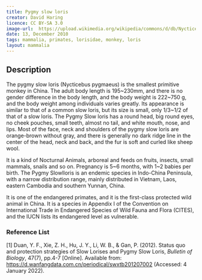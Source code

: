 ```yaml
---
title: Pygmy slow loris
creator: David Haring
licence: CC BY-SA 3.0
image-url:  https://upload.wikimedia.org/wikipedia/commons/d/db/Nycticebus_pygmaeus_004.jpg 
date: 13, December 2010
tags: mammalia, primates, lorisidae, monkey, loris 
layout: mammalia
---
```


## Description

The pygmy slow loris (Nycticebus pygmaeus) is the smallest primitive monkey in China. The adult body length is 195~230mm, and there is no gender difference in the body length, and the body weight is 222~750 g, and the body weight among individuals varies greatly. Its appearance is similar to that of a common slow loris, but its size is small, only 1/3~1/2 of that of a slow loris. The Pygmy Slow loris has a round head, big round eyes, no cheek pouches, small teeth, almost no tail, and white mouth, nose, and lips. Most of the face, neck and shoulders of the pygmy slow loris are orange-brown without gray, and there is generally no dark ridge line in the center of the head, neck and back, and the fur is soft and curled like sheep wool.

It is a kind of Nocturnal Animals, arboreal and feeds on fruits, insects, small mammals, snails and so on. Pregnancy is 5~6 months, with 1~2 babies per birth. The Pygmy Slowlloris is an endemic species in Indo-China Peninsula, with a narrow distribution range, mainly distributed in Vietnam, Laos, eastern Cambodia and southern Yunnan, China.

It is one of the endangered primates, and it is the first-class protected wild animal in China. It is a species in Appendix I of the Convention on International Trade in Endangered Species of Wild Fauna and Flora (CITES), and the IUCN lists its endangered level as vulnerable.


### Reference List
[1] Duan, Y. F., Xie, Z. H., Hu, J. Y., Li, W. B., & Gan, P. (2012). Status quo and protection strategies of Slow Lorises and Pygmy Slow Loris, _Bulletin of Biology_, 47(7), pp.4-7 [Online]. Available from: https://d.wanfangdata.com.cn/periodical/swxtb201207002 (Accessed: 4 January 2022).
